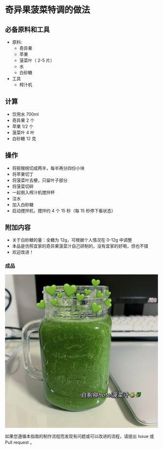 # 奇异果菠菜特调的做法

## 必备原料和工具

- 原料:
  - 奇异果
  - 苹果
  - 菠菜叶（ 2-5 片）
  - 水
  - 白砂糖
- 工具
  - 榨汁机

## 计算

- 饮用水 700ml
- 奇异果 2 个
- 苹果 1/2 个
- 菠菜叶 4 叶
- 白砂糖 12 克

## 操作

- 将猕猴桃切成两半，每半再分四份小块
- 将苹果切丁
- 将菠菜叶去梗，只留叶子部分
- 将菠菜切碎
- 一起倒入榨汁机搅拌杯
- 注水
- 加入白砂糖
- 启动搅拌机，搅拌约 4 个 15 秒（每 15 秒停下看状态）

## 附加内容

- 关于白砂糖的量：全糖为 12g，可根据个人情况在 0-12g 中调整
- 本品是仿照宜家的奇异果菠菜汁自己研制的，没有宜家的好喝，但也不错
- 欢迎改进！

### 成品

![奇异果菠菜特调](奇异果菠菜特调/kiwi-example.jpg)

如果您遵循本指南的制作流程而发现有问题或可以改进的流程，请提出 Issue 或 Pull request 。
